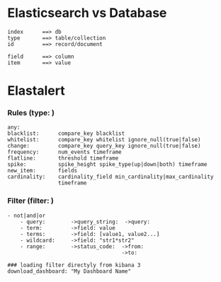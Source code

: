 Elasticsearch vs Database
=============================
    index      ==> db
    type       ==> table/collection
    id         ==> record/document

    field      ==> column
    item       ==> value

Elastalert
====================

### Rules (type: )
    any:
    blacklist:      compare_key blacklist
    whitelist:      compare_key whitelist ignore_null(true|false)
    change:         compare_key query_key ignore_null(true|false)
    frequency:      num_events timeframe
    flatline:       threshold timeframe
    spike:          spike_height spike_type(up|down|both) timeframe
    new_item:       fields
    cardinality:    cardinality_field min_cardinality|max_cardinality
                    timeframe

### Filter (filter: )
    - not|and|or  
        - query:        ->query_string:  ->query:
        - term:         ->field: value
        - terms:        ->field: [value1, value2...]
        - wildcard:     ->field: "str1*str2"
        - range:        ->status_code:  ->from:
                                        ->to:

    ### loading filter directyly from kibana 3
    download_dashboard: "My Dashboard Name"
